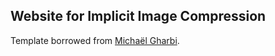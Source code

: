 ## Website for Implicit Image Compression

Template borrowed from <a href="http://mgharbi.com/">Michaël Gharbi</a>.